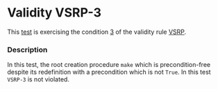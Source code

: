 # Validity VSRP-3

This [test](.) is exercising the condition [3](../Readme.md) of the validity rule [VSRP](../../vsrp/Readme.md).

### Description

In this test, the root creation procedure `make` which is precondition-free despite its redefinition with a precondition which is not `True`. In this test `VSRP-3` is not violated.

